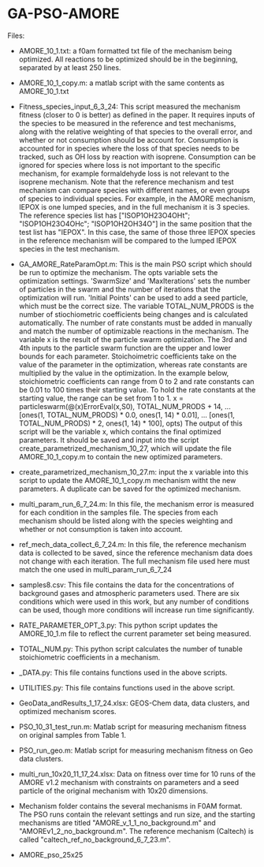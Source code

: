 # GA-PSO-AMORE
Files:
- AMORE_10_1.txt: a f0am formatted txt file of the mechanism being optimized. All reactions to be optimized should be in the beginning, separated by at least 250 lines.
  
- AMORE_10_1_copy.m: a matlab script with the same contents as AMORE_10_1.txt
  
- Fitness_species_input_6_3_24: This script measured the mechanism fitness (closer to 0 is better) as defined in the paper. It requires inputs of the species to be measured in the reference and test mechanisms, along with the relative weighting of that species to the overall error, and whether or not consumption should be account for. Consumption is accounted for in species where the loss of that species needs to be tracked, such as OH loss by reaction with isoprene. Consumption can be ignored for species where loss is not important to the specific mechanism, for example formaldehyde loss is not relevant to the isoprene mechanism. Note that the reference mechanism and test mechanism can compare species with different names, or even groups of species to individual species. For example, in the AMORE mechanism, IEPOX is one lumped species, and in the full mechanism it is 3 species. The reference species list has ["ISOP1OH23O4OHt"; "ISOP1OH23O4OHc"; "ISOP1OH2OH34O"] in the same position that the test list has "IEPOX". In this case, the same of those three IEPOX species in the reference mechanism will be compared to the lumped IEPOX species in the test mechanism.

- GA_AMORE_RateParamOpt.m: This is the main PSO script which should be run to optimize the mechanism. The opts variable sets the optimization settings. 'SwarmSize' and 'MaxIterations' sets the number of particles in the swarm and the number of iterations that the optimization will run. 'Initial Points' can be used to add a seed particle, which must be the correct size.
The variable TOTAL_NUM_PRODS is the number of stiochiometric coefficients being changes and is calculated automatically. The number of rate constants must be added in manually and match the number of optimizable reactions in the mechanism.
The variable x is the result of the particle swarm optimization. The 3rd and 4th inputs to the particle swarm function are the upper and lower bounds for each parameter. Stoichoimetric coefficients take on the value of the parameter in the optimization, whereas rate constants are multiplied by the value in the optimization. In the example below, stoichiometric coefficients can range from 0 to 2 and rate constants can be 0.01 to 100 times their starting value. To hold the rate constants at the starting value, the range can be set from 1 to 1. 
  x = particleswarm(@(x)ErrorEval(x,S0), TOTAL_NUM_PRODS + 14, ...
    [ones(1, TOTAL_NUM_PRODS) * 0.0, ones(1, 14) * 0.01], ...
    [ones(1, TOTAL_NUM_PRODS) * 2, ones(1, 14) * 100], opts)
The output of this script will be the variable x, which contains the final optimized parameters. It should be saved and input into the script create_parametrized_mechanism_10_27, which will update the file AMORE_10_1_copy.m to contain the new optimized parameters.

- create_parametrized_mechanism_10_27.m: input the x variable into this script to update the AMORE_10_1_copy.m mechanism witht the new parameters. A duplicate can be saved for the optimized mechanism.

- multi_param_run_6_7_24.m: In this file, the mechanism error is measured for each condition in the samples file. The species from each mechanism should be listed along with the species weighting and whether or not consumption is taken into account.

- ref_mech_data_collect_6_7_24.m: In this file, the reference mechanism data is collected to be saved, since the reference mechanism data does not change with each iteration. The full mechanism file used here must match the one used in multi_param_run_6_7_24

- samples8.csv: This file contains the data for the concentrations of background gases and atmospheric parameters used. There are six conditions which were used in this work, but any number of conditions can be used, though more conditions will increase run time significantly.

- RATE_PARAMETER_OPT_3.py: This python script updates the AMORE_10_1.m file to reflect the current parameter set being measured.

- TOTAL_NUM.py: This python script calculates the number of tunable stoichiometric coefficients in a mechanism.

- _DATA.py: This file contains functions used in the above scripts.

- UTILITIES.py: This file contains functions used in the above script.

- GeoData_andResults_1_17_24.xlsx: GEOS-Chem data, data clusters, and optimized mechanism scores.

- PSO_10_31_test_run.m: Matlab script for measuring mechanism fitness on original samples from Table 1.

- PSO_run_geo.m: Matlab script for measuring mechanism fitness on Geo data clusters.

- multi_run_10x20_11_17_24.xlsx: Data on fitness over time for 10 runs of the AMORE v1.2 mechanism with constraints on parameters and a seed particle of the original mechanism with 10x20 dimensions.

- Mechanism folder contains the several mechanisms in F0AM format. The PSO runs contain the relevant settings and run size, and the starting mechanisms are titled "AMORE_v_1_1_no_background.m" and "AMOREv1_2_no_background.m". The reference mechanism (Caltech) is called "caltech_ref_no_background_6_7_23.m". 
- AMORE_pso_25x25
